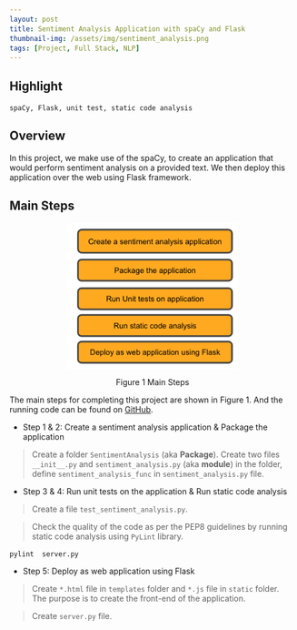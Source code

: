 ```yaml
---
layout: post
title: Sentiment Analysis Application with spaCy and Flask
thumbnail-img: /assets/img/sentiment_analysis.png
tags: [Project, Full Stack, NLP]
---
```

## Highlight

```
spaCy, Flask, unit test, static code analysis
```

## Overview

In this project, we make use of the spaCy, to create an application that would perform sentiment analysis on a provided text. We then deploy this application over the web using Flask framework.

## Main Steps

<div align = "center">
<img src="../assets/img/sentimentAnalysisWorkflow.png" width = "300" alt="saw" align=center />
<p class="text-center">Figure 1 Main Steps</p>
</div>

The main steps for completing this project are shown in Figure 1. And the running code can be found on [GitHub](https://github.com/chennnxu/Project_Sentiment-Analysis-Application-with-Flask.git).

* Step 1 & 2: Create a sentiment analysis application & Package the application
  
> Create a folder `SentimentAnalysis` (aka **Package**).
  Create two files `__init__.py` and `sentiment_analysis.py` (aka **module**) in the folder, define `sentiment_analysis_func` in `sentiment_analysis.py` file.

* Step 3 & 4: Run unit tests on the application & Run static code analysis

> Create a file `test_sentiment_analysis.py`.

> Check the quality of the code as per the PEP8 guidelines by running static code analysis using `PyLint` library. 

```shell
pylint  server.py
```

* Step 5: Deploy as web application using Flask

> Create `*.html` file in `templates` folder and `*.js` file in `static` folder. The purpose is to create the front-end of the application.

> Create `server.py` file.
